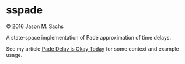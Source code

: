 # sspade

&copy; 2016 Jason M. Sachs

A state-space implementation of Pad&eacute; approximation of time delays.

See my article [Pad&eacute; Delay is Okay Today](https://www.embeddedrelated.com/showarticle/927.php)
for some context and example usage.
